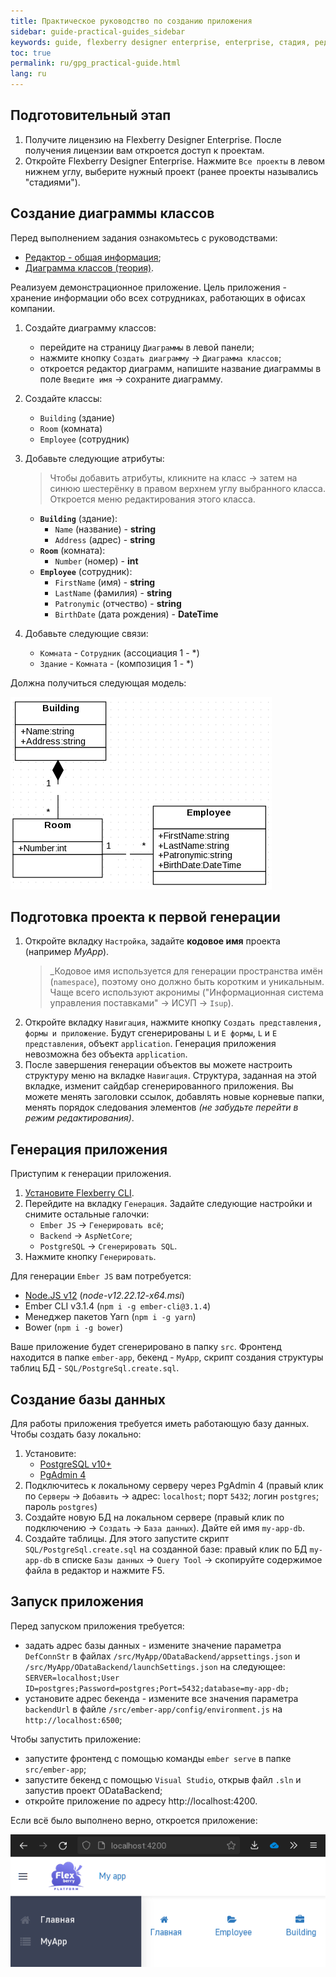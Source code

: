 ```yaml
---
title: Практическое руководство по созданию приложения
sidebar: guide-practical-guides_sidebar
keywords: guide, flexberry designer enterprise, enterprise, стадия, редактор, диаграмма классов, создание диаграммы
toc: true
permalink: ru/gpg_practical-guide.html
lang: ru
---
```


## Подготовительный этап
1. Получите лицензию на Flexberry Designer Enterprise. После получения лицензии вам откроется доступ к проектам.
2. Откройте Flexberry Designer Enterprise. Нажмите `Все проекты` в левом нижнем углу, выберите нужный проект (ранее проекты назывались "стадиями").

## Создание диаграммы классов
Перед выполнением задания ознакомьтесь с руководствами:
- [Редактор - общая информация](gpg_editor-guide.md);
- [Диаграмма классов (теория)](../flexberry-desinger/gpg_class-diagram.ru.md).


Реализуем демонстрационное приложение. Цель приложения - хранение информации обо всех сотрудниках, работающих в офисах компании.

1. Создайте диаграмму классов:
   - перейдите на страницу `Диаграммы` в левой панели;
   - нажмите кнопку `Создать диаграмму` -> `Диаграмма классов`;
   - откроется редактор диаграмм, напишите название диаграммы в поле `Введите имя` -> сохраните диаграмму.

2. Создайте классы:
   - `Building` (здание)
   - `Room` (комната)
   - `Employee` (сотрудник)

3. Добавьте следующие атрибуты:
   > Чтобы добавить атрибуты, кликните на класс -> затем на синюю шестерёнку в правом верхнем углу выбранного класса. Откроется меню редактирования этого класса.
   - **`Building`** (здание):
     - `Name` (название) - **string**
     - `Address` (адрес) - **string**
   - **`Room`** (комната):
     - `Number` (номер) - **int**
   - **`Employee`** (сотрудник):
     - `FirstName` (имя) - **string**
     - `LastName` (фамилия) - **string**
     - `Patronymic` (отчество) - **string**
     - `BirthDate` (дата рождения) - **DateTime**

4. Добавьте следующие связи:
   - `Комната` - `Сотрудник` (ассоциация 1 - *)
   - `Здание` - `Комната` -  (композиция 1 - *)

Должна получиться следующая модель:

![модель](/images/pages/guides/flexberry-designer-enterprise/practical-guide-model.png)

## Подготовка проекта к первой генерации
1. Откройте вкладку `Настройка`, задайте **кодовое имя** проекта (например _MyApp_). 
   > _Кодовое имя используется для генерации пространства имён (`namespace`), поэтому оно должно быть коротким и уникальным. Чаще всего используют акронимы ("Информационная система управления поставками" -> ИСУП -> `Isup`).
2. Откройте вкладку `Навигация`, нажмите кнопку `Создать представления, формы и приложение`. Будут сгенерированы `L` и `E формы`, `L` и `E представления`, объект `application`. Генерация приложения невозможна без объекта `application`.
3. После завершения генерации объектов вы можете настроить структуру меню на вкладке `Навигация`. Структура, заданная на этой вкладке, изменит сайдбар сгенерированного приложения. Вы можете менять заголовки ссылок, добавлять новые корневые папки, менять порядок следования элементов _(не забудьте перейти в режим редактирования)_.

## Генерация приложения
Приступим к генерации приложения.
1. [Установите Flexberry CLI](gpg_flexberry-cli.md).
2. Перейдите на вкладку `Генерация`. Задайте следующие настройки и снимите остальные галочки:
   - `Ember JS` -> `Генерировать всё`;
   - `Backend` -> `AspNetCore`;
   - `PostgreSQL` -> `Сгенерировать SQL`.
3. Нажмите кнопку `Генерировать`. 

Для генерации `Ember JS` вам потребуется:
- [Node.JS v12](https://nodejs.org/dist/latest-v12.x) (_node-v12.22.12-x64.msi_)
- Ember CLI v3.1.4 (`npm i -g ember-cli@3.1.4`)
- Менеджер пакетов Yarn (`npm i -g yarn`)
- Bower (`npm i -g bower`)

Ваше приложение будет сгенерировано в папку `src`. Фронтенд находится в папке `ember-app`, бекенд - `MyApp`, скрипт создания структуры таблиц БД - `SQL/PostgreSql.create.sql`.

## Создание базы данных
Для работы приложения требуется иметь работающую базу данных. Чтобы создать базу локально:
1. Установите:
   - [PostgreSQL v10+](https://www.postgresql.org/download)
   - [PgAdmin 4](https://www.pgadmin.org/download/)
2. Подключитесь к локальному серверу через PgAdmin 4 (правый клик по `Серверы` -> `Добавить` -> адрес: `localhost`; порт `5432`; логин `postgres`; пароль `postgres`)
3. Создайте новую БД на локальном сервере (правый клик по подключению -> `Создать` -> `База данных`). Дайте ей имя `my-app-db`.
4. Создайте таблицы. Для этого запустите скрипт `SQL/PostgreSql.create.sql` на созданной базе: правый клик по БД `my-app-db` в списке `Базы данных` -> `Query Tool` -> скопируйте содержимое файла в редактор и нажмите F5.

## Запуск приложения
Перед запуском приложения требуется:
- задать адрес базы данных - измените значение параметра `DefConnStr` в файлах `/src/MyApp/ODataBackend/appsettings.json` и `/src/MyApp/ODataBackend/launchSettings.json` на следующее: `SERVER=localhost;User ID=postgres;Password=postgres;Port=5432;database=my-app-db;`
- установите адрес бекенда - измените все значения параметра `backendUrl` в файле `/src/ember-app/config/environment.js` на `http://localhost:6500`;

Чтобы запустить приложение:
- запустите фронтенд с помощью команды `ember serve` в папке `src/ember-app`;
- запустите бекенд с помощью `Visual Studio`, открыв файл `.sln` и запустив проект ODataBackend;
- откройте приложение по адресу http://localhost:4200.

Если всё было выполнено верно, откроется приложение:

![Приложение](/images/pages/guides/flexberry-designer-enterprise/practical-guide-result.png)
